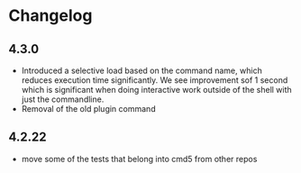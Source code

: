 # Changelog

## 4.3.0

* Introduced a selective load based on the command name, which reduces
  execution time significantly. We see improvement sof 1 second which is
  significant when doing interactive work outside of the shell with just
  the commandline.
* Removal of the old plugin command

## 4.2.22

* move some of the tests that belong into cmd5 from other repos


